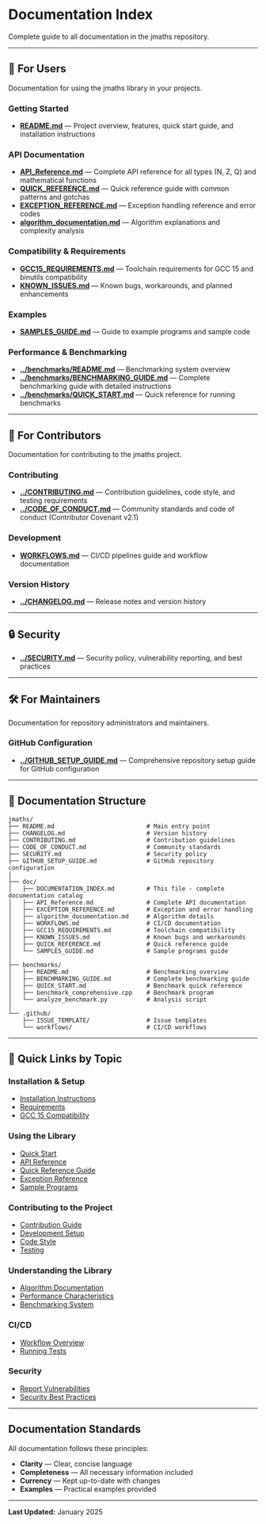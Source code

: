 # Documentation Index

Complete guide to all documentation in the jmaths repository.

---

## 📖 For Users

Documentation for using the jmaths library in your projects.

### Getting Started

- **[README.md](../README.md)** — Project overview, features, quick start guide, and installation instructions

### API Documentation

- **[API_Reference.md](API_Reference.md)** — Complete API reference for all types (N, Z, Q) and mathematical functions
- **[QUICK_REFERENCE.md](QUICK_REFERENCE.md)** — Quick reference guide with common patterns and gotchas
- **[EXCEPTION_REFERENCE.md](EXCEPTION_REFERENCE.md)** — Exception handling reference and error codes
- **[algorithm_documentation.md](algorithm_documentation.md)** — Algorithm explanations and complexity analysis

### Compatibility & Requirements

- **[GCC15_REQUIREMENTS.md](GCC15_REQUIREMENTS.md)** — Toolchain requirements for GCC 15 and binutils compatibility
- **[KNOWN_ISSUES.md](KNOWN_ISSUES.md)** — Known bugs, workarounds, and planned enhancements

### Examples

- **[SAMPLES_GUIDE.md](SAMPLES_GUIDE.md)** — Guide to example programs and sample code

### Performance & Benchmarking

- **[../benchmarks/README.md](../benchmarks/README.md)** — Benchmarking system overview
- **[../benchmarks/BENCHMARKING_GUIDE.md](../benchmarks/BENCHMARKING_GUIDE.md)** — Complete benchmarking guide with detailed instructions
- **[../benchmarks/QUICK_START.md](../benchmarks/QUICK_START.md)** — Quick reference for running benchmarks

---

## 👥 For Contributors

Documentation for contributing to the jmaths project.

### Contributing

- **[../CONTRIBUTING.md](../CONTRIBUTING.md)** — Contribution guidelines, code style, and testing requirements
- **[../CODE_OF_CONDUCT.md](../CODE_OF_CONDUCT.md)** — Community standards and code of conduct (Contributor Covenant v2.1)

### Development

- **[WORKFLOWS.md](WORKFLOWS.md)** — CI/CD pipelines guide and workflow documentation

### Version History

- **[../CHANGELOG.md](../CHANGELOG.md)** — Release notes and version history

---

## 🔒 Security

- **[../SECURITY.md](../SECURITY.md)** — Security policy, vulnerability reporting, and best practices

---

## 🛠️ For Maintainers

Documentation for repository administrators and maintainers.

### GitHub Configuration

- **[../GITHUB_SETUP_GUIDE.md](../GITHUB_SETUP_GUIDE.md)** — Comprehensive repository setup guide for GitHub configuration

---

## 📂 Documentation Structure

```
jmaths/
├── README.md                          # Main entry point
├── CHANGELOG.md                       # Version history
├── CONTRIBUTING.md                    # Contribution guidelines
├── CODE_OF_CONDUCT.md                 # Community standards
├── SECURITY.md                        # Security policy
├── GITHUB_SETUP_GUIDE.md              # GitHub repository configuration
│
├── doc/
│   ├── DOCUMENTATION_INDEX.md         # This file - complete documentation catalog
│   ├── API_Reference.md               # Complete API documentation
│   ├── EXCEPTION_REFERENCE.md         # Exception and error handling
│   ├── algorithm_documentation.md     # Algorithm details
│   ├── WORKFLOWS.md                   # CI/CD documentation
│   ├── GCC15_REQUIREMENTS.md          # Toolchain compatibility
│   ├── KNOWN_ISSUES.md                # Known bugs and workarounds
│   ├── QUICK_REFERENCE.md             # Quick reference guide
│   └── SAMPLES_GUIDE.md               # Sample programs guide
│
├── benchmarks/
│   ├── README.md                      # Benchmarking overview
│   ├── BENCHMARKING_GUIDE.md          # Complete benchmarking guide
│   ├── QUICK_START.md                 # Benchmark quick reference
│   ├── benchmark_comprehensive.cpp    # Benchmark program
│   └── analyze_benchmark.py           # Analysis script
│
└── .github/
    ├── ISSUE_TEMPLATE/                # Issue templates
    └── workflows/                     # CI/CD workflows
```

---

## 🎯 Quick Links by Topic

### Installation & Setup

- [Installation Instructions](../README.md#installation)
- [Requirements](../README.md#requirements)
- [GCC 15 Compatibility](GCC15_REQUIREMENTS.md)

### Using the Library

- [Quick Start](../README.md#quick-start)
- [API Reference](API_Reference.md)
- [Quick Reference Guide](QUICK_REFERENCE.md)
- [Exception Reference](EXCEPTION_REFERENCE.md)
- [Sample Programs](SAMPLES_GUIDE.md)

### Contributing to the Project

- [Contribution Guide](../CONTRIBUTING.md)
- [Development Setup](../CONTRIBUTING.md#development-setup)
- [Code Style](../CONTRIBUTING.md#coding-standards)
- [Testing](../CONTRIBUTING.md#testing-requirements)

### Understanding the Library

- [Algorithm Documentation](algorithm_documentation.md)
- [Performance Characteristics](algorithm_documentation.md#performance-characteristics)
- [Benchmarking System](../benchmarks/README.md)

### CI/CD

- [Workflow Overview](WORKFLOWS.md)
- [Running Tests](../CONTRIBUTING.md#running-tests)

### Security

- [Report Vulnerabilities](../SECURITY.md#reporting-a-vulnerability)
- [Security Best Practices](../SECURITY.md#security-best-practices)

---

## Documentation Standards

All documentation follows these principles:

- **Clarity** — Clear, concise language
- **Completeness** — All necessary information included
- **Currency** — Kept up-to-date with changes
- **Examples** — Practical examples provided

---

**Last Updated:** January 2025
